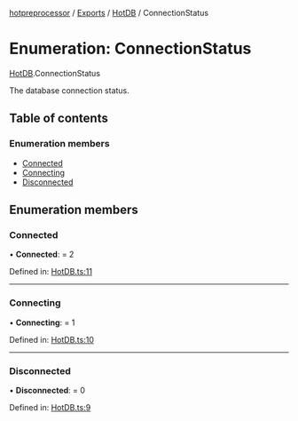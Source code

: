 [hotpreprocessor](../README.md) / [Exports](../modules.md) / [HotDB](../modules/hotdb.md) / ConnectionStatus

# Enumeration: ConnectionStatus

[HotDB](../modules/hotdb.md).ConnectionStatus

The database connection status.

## Table of contents

### Enumeration members

- [Connected](hotdb.connectionstatus.md#connected)
- [Connecting](hotdb.connectionstatus.md#connecting)
- [Disconnected](hotdb.connectionstatus.md#disconnected)

## Enumeration members

### Connected

• **Connected**: = 2

Defined in: [HotDB.ts:11](https://github.com/OurFreeLight/HotPreprocessor/blob/3f45061/src/HotDB.ts#L11)

___

### Connecting

• **Connecting**: = 1

Defined in: [HotDB.ts:10](https://github.com/OurFreeLight/HotPreprocessor/blob/3f45061/src/HotDB.ts#L10)

___

### Disconnected

• **Disconnected**: = 0

Defined in: [HotDB.ts:9](https://github.com/OurFreeLight/HotPreprocessor/blob/3f45061/src/HotDB.ts#L9)
